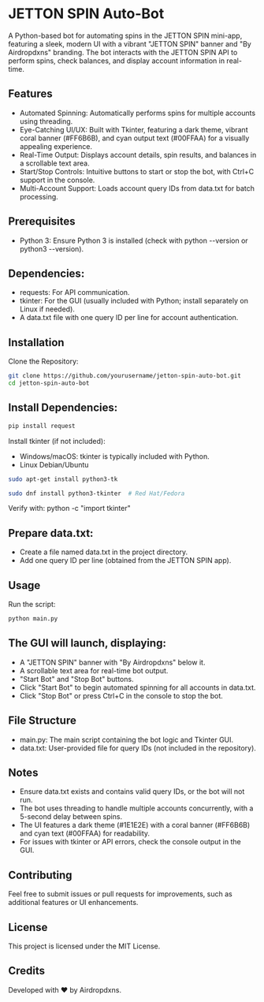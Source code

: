 # JETTON SPIN Auto-Bot
A Python-based bot for automating spins in the JETTON SPIN mini-app, featuring a sleek, modern UI with a vibrant "JETTON SPIN" banner and "By Airdropdxns" branding. The bot interacts with the JETTON SPIN API to perform spins, check balances, and display account information in real-time.

## Features

- Automated Spinning: Automatically performs spins for multiple accounts using threading.
- Eye-Catching UI/UX: Built with Tkinter, featuring a dark theme, vibrant coral banner (#FF6B6B), and cyan output text (#00FFAA) for a visually appealing experience.
- Real-Time Output: Displays account details, spin results, and balances in a scrollable text area.
- Start/Stop Controls: Intuitive buttons to start or stop the bot, with Ctrl+C support in the console.
- Multi-Account Support: Loads account query IDs from data.txt for batch processing.

## Prerequisites

- Python 3: Ensure Python 3 is installed (check with python --version or python3 --version).

## Dependencies:
- requests: For API communication.
- tkinter: For the GUI (usually included with Python; install separately on Linux if needed).
- A data.txt file with one query ID per line for account authentication.

## Installation

Clone the Repository:

```bash
git clone https://github.com/yourusername/jetton-spin-auto-bot.git
cd jetton-spin-auto-bot
```


## Install Dependencies:

```bash
pip install request
```

Install tkinter (if not included):

- Windows/macOS: tkinter is typically included with Python.
- Linux Debian/Ubuntu
``` bash
sudo apt-get install python3-tk
```
```bash
sudo dnf install python3-tkinter  # Red Hat/Fedora
```
Verify with:
python -c "import tkinter"

## Prepare data.txt:

- Create a file named data.txt in the project directory.
- Add one query ID per line (obtained from the JETTON SPIN app).

## Usage

Run the script:
```bash
python main.py
```

## The GUI will launch, displaying:
- A "JETTON SPIN" banner with "By Airdropdxns" below it.
- A scrollable text area for real-time bot output.
- "Start Bot" and "Stop Bot" buttons.
- Click "Start Bot" to begin automated spinning for all accounts in data.txt.
- Click "Stop Bot" or press Ctrl+C in the console to stop the bot.

## File Structure

- main.py: The main script containing the bot logic and Tkinter GUI.
- data.txt: User-provided file for query IDs (not included in the repository).

## Notes

- Ensure data.txt exists and contains valid query IDs, or the bot will not run.
- The bot uses threading to handle multiple accounts concurrently, with a 5-second delay between spins.
- The UI features a dark theme (#1E1E2E) with a coral banner (#FF6B6B) and cyan text (#00FFAA) for readability.
- For issues with tkinter or API errors, check the console output in the GUI.

## Contributing
Feel free to submit issues or pull requests for improvements, such as additional features or UI enhancements.

## License
This project is licensed under the MIT License.

## Credits
Developed with ❤️ by Airdropdxns.
